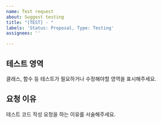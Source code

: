 ```yaml
---
name: Test request
about: Suggest testing
title: "[TEST] - "
labels: 'Status: Proposal, Type: Testing'
assignees: ''

---
```


## 테스트 영역
클래스, 함수 등 테스트가 필요하거나 수정해야할 영역을 표시해주세요.

## 요청 이유
테스트 코드 작성 요청을 하는 이유를 서술해주세요.
